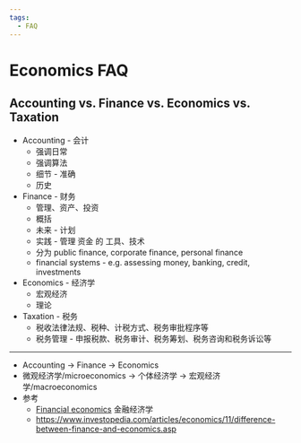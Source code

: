 ```yaml
---
tags:
  - FAQ
---
```


# Economics FAQ

## Accounting vs. Finance vs. Economics vs. Taxation

- Accounting - 会计
  - 强调日常
  - 强调算法
  - 细节 - 准确
  - 历史
- Finance - 财务
  - 管理、资产、投资
  - 概括
  - 未来 - 计划
  - 实践 - 管理 资金 的 工具、技术
  - 分为 public finance, corporate finance, personal finance
  - financial systems - e.g. assessing money, banking, credit, investments
- Economics - 经济学
  - 宏观经济
  - 理论
- Taxation - 税务
  - 税收法律法规、税种、计税方式、税务审批程序等
  - 税务管理 - 申报税款、税务审计、税务筹划、税务咨询和税务诉讼等

---

- Accounting -> Finance -> Economics
- 微观经济学/microeconomics -> 个体经济学 -> 宏观经济学/macroeconomics
- 参考
  - [Financial economics](https://en.wikipedia.org/wiki/Financial_economics) 金融经济学
  - https://www.investopedia.com/articles/economics/11/difference-between-finance-and-economics.asp
